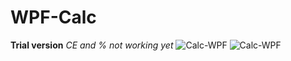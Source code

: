 # WPF-Calc

**Trial version**
*CE and % not working yet*
![Calc-WPF](https://i.ibb.co/8Nmz88s/123.jpg)
![Calc-WPF](https://i.ibb.co/N3bmmW2/1212.png)



